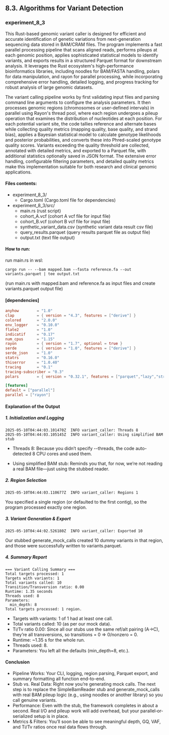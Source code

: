 ## 8.3. Algorithms for Variant Detection

### experiment_8_3

This Rust-based genomic variant caller is designed for efficient and accurate identification of genetic variations from next-generation sequencing data stored in BAM/CRAM files. The program implements a fast parallel processing pipeline that scans aligned reads, performs pileups at each genomic position, applies sophisticated statistical models to identify variants, and exports results in a structured Parquet format for downstream analysis. It leverages the Rust ecosystem's high-performance bioinformatics libraries, including noodles for BAM/FASTA handling, polars for data manipulation, and rayon for parallel processing, while incorporating comprehensive error handling, detailed logging, and progress tracking for robust analysis of large genomic datasets.

The variant calling pipeline works by first validating input files and parsing command line arguments to configure the analysis parameters. It then processes genomic regions (chromosomes or user-defined intervals) in parallel using Rayon's thread pool, where each region undergoes a pileup operation that examines the distribution of nucleotides at each position. For each potential variant site, the code tallies reference and alternate bases while collecting quality metrics (mapping quality, base quality, and strand bias), applies a Bayesian statistical model to calculate genotype likelihoods and posterior probabilities, and converts these into Phred-scaled genotype quality scores. Variants exceeding the quality threshold are collected, annotated with detailed metrics, and exported to a Parquet file, with additional statistics optionally saved in JSON format. The extensive error handling, configurable filtering parameters, and detailed quality metrics make this implementation suitable for both research and clinical genomic applications.

#### Files contents:
* experiment_8_3/
  * Cargo.toml (Cargo.toml file for dependencies)
* experiment_8_3/src/
  * main.rs (rust script)
  * cohort_A.vcf (cohort A vcf file for input file)
  * cohort_B.vcf (cohort B vcf file for input file)
  * synthetic_variant_data.csv (synthetic variant data result csv file)
  * query_results.parquet (query results parquet file as output file)
  * output.txt (text file output)

#### How to run:

run main.rs in wsl:

```wsl
cargo run -- --bam mapped.bam --fasta reference.fa --out variants.parquet | tee output.txt
```

(run main.rs with mapped.bam and reference.fa as input files and create variants.parquet output file)

#### [dependencies]

```toml
anyhow        = "1.0"
clap          = { version = "4.3", features = ["derive"] }
colored       = "2.0.0"
env_logger    = "0.10.0"
flate2        = "1.0"
indicatif     = "0.17"
num_cpus      = "1.15"
rayon         = { version = "1.7", optional = true }
serde         = { version = "1.0", features = ["derive"] }
serde_json    = "1.0"
statrs        = "0.16.0"
thiserror     = "1.0.40"
tracing       = "0.1"
tracing-subscriber = "0.3"
polars        = { version = "0.32.1", features = ["parquet","lazy","strings"] }

[features]
default = ["parallel"]
parallel = ["rayon"]
```

####  Explanation of the Output

##### 1. Initialization and Logging

```text
2025-05-10T04:44:03.101470Z  INFO variant_caller: Threads 8  
2025-05-10T04:44:03.105145Z  INFO variant_caller: Using simplified BAM stub  
```

* Threads 8: Because you didn’t specify --threads, the code auto-detected 8 CPU cores and used them.

* Using simplified BAM stub: Reminds you that, for now, we’re not reading a real BAM file—just using the stubbed reader.

##### 2. Region Selection

```text
2025-05-10T04:44:03.110677Z  INFO variant_caller: Regions 1  
```

You specified a single region (or defaulted to the first contig), so the program processed exactly one region.

##### 3. Variant Generation & Export

```text
2025-05-10T04:44:02.526180Z  INFO variant_caller: Exported 10
```

Our stubbed generate_mock_calls created 10 dummy variants in that region, and those were successfully written to variants.parquet.

##### 4. Summary Report

```text
=== Variant Calling Summary ===  
Total targets processed: 1  
Targets with variants: 1  
Total variants called: 10  
Transition/Transversion ratio: 0.00  
Runtime: 1.35 seconds  
Threads used: 8  
Parameters:  
  min_depth: 8  
Total targets processed: 1 region.
```

* Targets with variants: 1 of 1 had at least one call.
* Total variants called: 10 (as per our mock data).
* Ti/Tv ratio 0.00: Since all our stubs use the same ref/alt pairing (A→C), they’re all transversions, so transitions = 0 ⇒ 0/nonzero = 0.
* Runtime: ~1.35 s for the whole run.
* Threads used: 8.
* Parameters: You left all the defaults (min_depth=8, etc.).

#### Conclusion
* Pipeline Works: Your CLI, logging, region parsing, Parquet export, and summary formatting all function end-to-end.
* Stub vs. Real Data: Right now you’re generating mock calls. The next step is to replace the SimpleBamReader stub and generate_mock_calls with real BAM pileup logic (e.g., using noodles or another library) so you call genuine variants.
* Performance: Even with the stub, the framework completes in about a second. Real I/O and pileup work will add overhead, but your parallel‐or‐serialized setup is in place.
* Metrics & Filters: You’ll soon be able to see meaningful depth, GQ, VAF, and Ti/Tv ratios once real data flows through.

